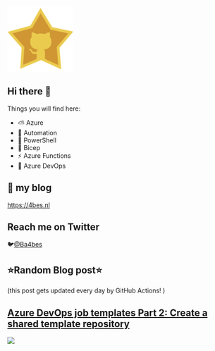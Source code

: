 ![Github Star](Assets/github-stars-logo_Color.png)

## Hi there 👋

Things you will find here:
- ⛅ Azure
- 🚗 Automation
- 🐚 PowerShell
- 💪 Bicep
- ⚡ Azure Functions
- 🚀 Azure DevOps


## 📝 my blog
<https://4bes.nl>

## Reach me on Twitter
🐦[@Ba4bes](https://twitter.com/Ba4bes)

<!---
- 🔭 I’m currently working on ...
- 🌱 I’m currently learning ...
- 👯 I’m looking to collaborate on ...
- 🤔 I’m looking for help with ...
- 💬 Ask me about ...
- 📫 How to reach me: ...
- 😄 Pronouns: ...
- ⚡ Fun fact: I have a standard poodle 🐩

-->

## ⭐Random Blog post⭐

(this post gets updated every day by GitHub Actions! )

<!-- Link -->
## [Azure DevOps job templates Part 2: Create a shared template repository](https://4bes.nl/2019/08/08/azure-devops-job-templates-part-2-create-a-shared-template-repository/)

<a href="https://4bes.nl/2019/08/08/azure-devops-job-templates-part-2-create-a-shared-template-repository/"><img src="https://4bes.nl/2018/10/16/script-download-and-install-powershell-core/" height="250px"></a>

